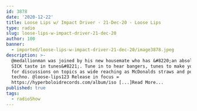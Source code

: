 ```yaml
---
id: 3878
date: '2020-12-22'
title: Loose Lips w/ Impact Driver - 21-Dec-20 - Loose Lips
type: radio
slug: loose-lips-w-impact-driver-21-dec-20
author: 100
banner:
  - imported/loose-lips-w-impact-driver-21-dec-20/image3878.jpeg
description: >-
  @medallionman was joined by his new housemate who has &#8220;an absolutely
  SICK taste in tunes&#8221;. Tune in to hear bangers, tunes to make you cry and
  for discussions on topics as wide reaching as McDonalds straws and political
  techno. @loose-lips123 Release in focus =
  https://hyperboloidrecords.com/album/iso [...]Read More...
published: true
tags:
  - radioShow
---
```

